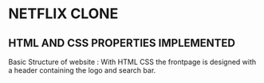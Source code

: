 # NETFLIX CLONE

## HTML AND CSS PROPERTIES IMPLEMENTED
Basic Structure of website : With HTML CSS the frontpage is designed  with a header containing the logo and search bar.